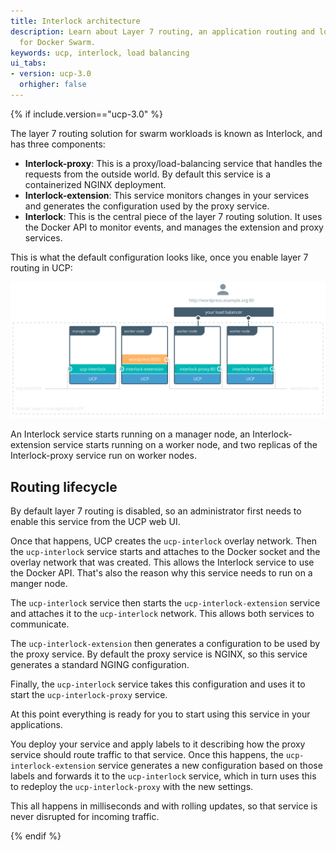 ```yaml
---
title: Interlock architecture
description: Learn about Layer 7 routing, an application routing and load balancing system
  for Docker Swarm.
keywords: ucp, interlock, load balancing
ui_tabs:
- version: ucp-3.0
  orhigher: false
---
```


{% if include.version=="ucp-3.0" %}

The layer 7 routing solution for swarm workloads is known as Interlock, and has
three components:

* **Interlock-proxy**: This is a proxy/load-balancing service that handles the
requests from the outside world. By default this service is a containerized
NGINX deployment.
* **Interlock-extension**: This service monitors changes in your services and
generates the configuration used by the proxy service.
* **Interlock**: This is the central piece of the layer 7 routing solution.
It uses the Docker API to monitor events, and manages the extension and
proxy services.

This is what the default configuration looks like, once you enable layer 7
routing in UCP:

![](../images/interlock-architecture-1.svg)

An Interlock service starts running on a manager node, an Interlock-extension
service starts running on a worker node, and two replicas of the
Interlock-proxy service run on worker nodes.

## Routing lifecycle

By default layer 7 routing is disabled, so an administrator first needs to
enable this service from the UCP web UI.

Once that happens, UCP creates the `ucp-interlock` overlay network. Then the
`ucp-interlock` service starts and attaches to the Docker socket and the overlay
network that was created. This allows the Interlock service to use the
Docker API. That's also the reason why this service needs to run on a manger
node.

The `ucp-interlock` service then starts the `ucp-interlock-extension` service
and attaches it to the `ucp-interlock` network. This allows both services
to communicate.

The `ucp-interlock-extension` then generates a configuration to be used by
the proxy service. By default the proxy service is NGINX, so this service
generates a standard NGING configuration.

Finally, the `ucp-interlock` service takes this configuration and uses it to
start the `ucp-interlock-proxy` service.

At this point everything is ready for you to start using this service in your
applications.

You deploy your service and apply labels to it describing how the proxy
service should route traffic to that service. Once this happens, the
`ucp-interlock-extension` service generates a new configuration based on those
labels and forwards it to the `ucp-interlock` service, which in turn uses this
to redeploy the `ucp-interlock-proxy` with the new settings.

This all happens in milliseconds and with rolling updates, so that service
is never disrupted for incoming traffic.

{% endif %}
